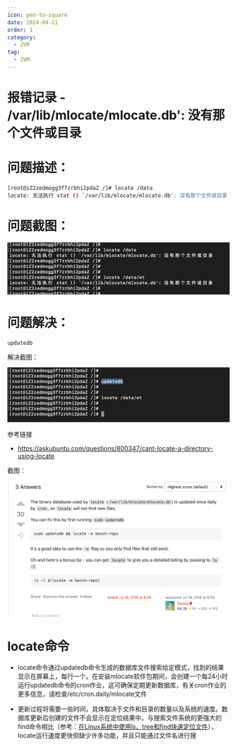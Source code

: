 ```yaml
---
icon: pen-to-square
date: 2024-04-21
order: 1
category:
  - JVM
tag:
  - JVM
---
```

# 报错记录 - /var/lib/mlocate/mlocate.db': 没有那个文件或目录

# 问题描述：

```bash
[root@iZ2zedmogg3f7zrbhi2pdaZ /]# locate /data
locate: 无法执行 stat () `/var/lib/mlocate/mlocate.db': 没有那个文件或目录
```

# 问题截图：

![image-20220411215931223](./images/image-20220411215931223.png)

# 问题解决：

```
updatedb
```

解决截图：

![image-20220411215921486](./images/image-20220411215921486.png)

参考链接

- https://askubuntu.com/questions/800347/cant-locate-a-directory-using-locate

截图：

![image-20220411221859754](./images/image-20220411221859754.png)



# locate命令

- locate命令通过updatedb命令生成的数据库文件搜索给定模式，找到的结果显示在屏幕上，每行一个。在安装mlocate软件包期间，会创建一个每24小时运行updatedb命令的cron作业，这可确保定期更新数据库，有关cron作业的更多信息，请检查/etc/cron.daily/mlocate文件

- 更新过程将需要一些时间，具体取决于文件和目录的数量以及系统的速度。数据库更新后创建的文件不会显示在定位结果中。与搜索文件系统的更强大的find命令相比（参考：[在Linux系统中使用ls、tree和find快速定位文件](https://ywnz.com/linuxml/3628.html)），locate运行速度更快但缺少许多功能，并且只能通过文件名进行搜

  

  